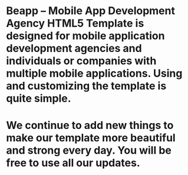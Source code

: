 # Beapp – Mobile App Development Agency HTML5 Template is designed for mobile application development agencies and individuals or companies with multiple mobile applications. Using and customizing the template is quite simple.

# We continue to add new things to make our template more beautiful and strong every day. You will be free to use all our updates.
